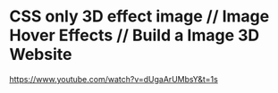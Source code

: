 # CSS only 3D effect image // Image Hover Effects // Build a Image 3D Website
  https://www.youtube.com/watch?v=dUgaArUMbsY&t=1s
